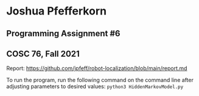 # Joshua Pfefferkorn
## Programming Assignment #6
## COSC 76, Fall 2021

Report: https://github.com/jpfeff/robot-localization/blob/main/report.md

To run the program, run the following command on the command line after adjusting parameters to desired values: `python3 HiddenMarkovModel.py`
